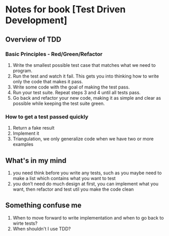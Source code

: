 # Notes for book [Test Driven Development]

## Overview of TDD

### Basic Principles  - Red/Green/Refactor

1. Write the smallest possible test case that matches what we need to program.
2. Run the test and watch it fail. This gets you into thinking how to write only the code that makes it pass.
3. Write some code with the goal of making the test pass.
4. Run your test suite. Repeat steps 3 and 4 until all tests pass.
5. Go back and refactor your new code, making it as simple and clear as possible while keeping the test suite green.

### How to get a test passed quickly 

1. Return a fake result
2. Implement it
3. Triangulation, we only generalize code when we have two or more examples

## What's in my mind

1. you need think before you write any tests, such as you maybe need to 
   make a list which contains what you want to test
2. you don’t need do much design at first, you can implement what you want, 
   then refactor and test util you make the code clean

## Something confuse me

1. When to move forward to write implementation and when to go back to wirte 
   tests?
2. When shouldn't I use TDD?



